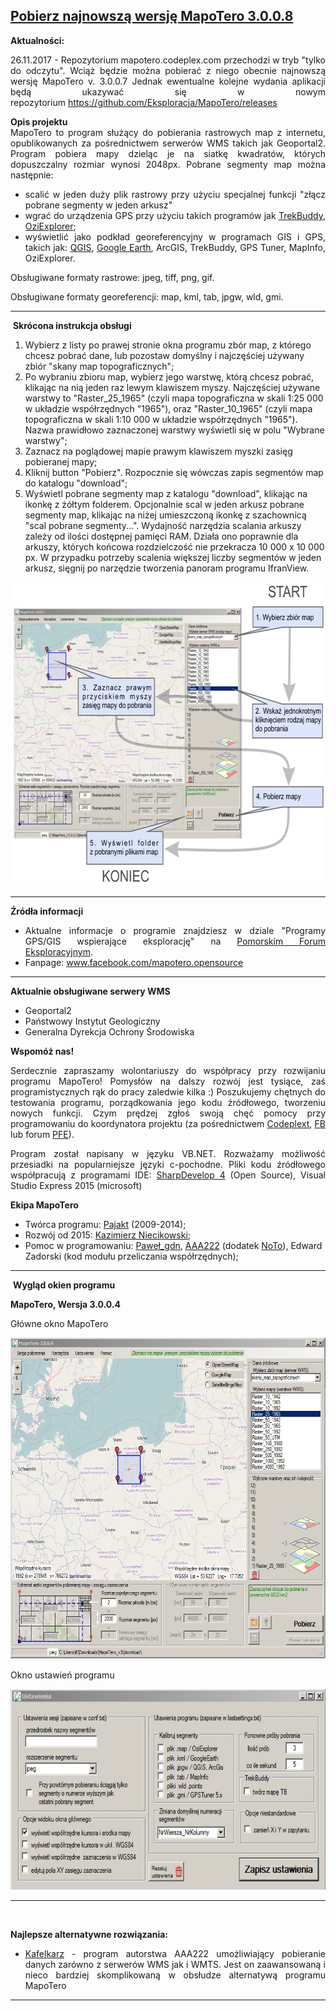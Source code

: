 
<h2><a href="https://github.com/Eksploracja/MapoTero/releases/download/3.0.0.8/MapoTero_v3.0.0.8.zip" target="_blank">Pobierz najnowszą wersję MapoTero 3.0.0.8</a></h2>



<p style="text-align: justify;"><strong>Aktualności:<br /> </strong></p>
<p style="text-align: justify;">26.11.2017 - Repozytorium mapotero.codeplex.com przechodzi w tryb "tylko do odczytu". Wciąż będzie można pobierać z niego obecnie najnowszą wersję MapoTero v. 3.0.0.7 Jednak ewentualne kolejne wydania aplikacji będą ukazywać się&nbsp;w nowym repozytorium&nbsp;<a href="https://github.com/Eksploracja/MapoTero/releases" target="_blank">https://github.com/Eksploracja/MapoTero/releases</a></p>
<p style="text-align: justify;"><strong>Opis projektu</strong><br /> MapoTero to program służący do pobierania rastrowych map z internetu, opublikowanych za pośrednictwem serwer&oacute;w WMS takich jak Geoportal2. Program pobiera mapy dzieląc je na siatkę kwadrat&oacute;w, kt&oacute;rych dopuszczalny rozmiar wynosi 2048px. Pobrane segmenty map można następnie:</p>
<ul style="text-align: justify;">
<li>scalić w jeden duży plik rastrowy przy użyciu specjalnej funkcji "złącz pobrane segmenty w jeden arkusz"</li>
<li>wgrać do urządzenia GPS przy użyciu takich program&oacute;w jak <a href="http://www.trekbuddy.net/forum/index.php"> TrekBuddy</a>, <a href="http://www.oziexplorer.com/">OziExplorer</a>;</li>
<li>wyświetlić jako podkład georeferencyjny w programach GIS i GPS, takich jak: <a href="http://www.qgis.org/pl/site/"> QGIS</a>, <a href="http://www.google.pl/intl/pl/earth/" target="_blank">Google Earth</a>, ArcGIS, TrekBuddy, GPS Tuner, MapInfo, OziExplorer.</li>
</ul>
<p style="text-align: justify;">Obsługiwane formaty rastrowe: jpeg, tiff, png, gif.</p>
<p style="text-align: justify;">Obsługiwane formaty georeferencji: map, kml, tab, jpgw, wld, gmi.</p>
<hr />
<p style="text-align: justify;">&nbsp;<strong>Skr&oacute;cona instrukcja obsługi</strong></p>
<ol>
<li>Wybierz z listy po prawej stronie okna programu zb&oacute;r map, z kt&oacute;rego chcesz pobrać dane, lub pozostaw domyślny i najczęściej używany zbi&oacute;r "skany map topograficznych";</li>
<li>Po wybraniu zbioru map, wybierz jego warstwę, kt&oacute;rą chcesz pobrać, klikając na nią jeden raz lewym klawiszem myszy. Najczęściej używane warstwy to "Raster_25_1965" (czyli mapa topograficzna w skali 1:25 000 w układzie wsp&oacute;łrzędnych "1965"), oraz "Raster_10_1965" (czyli mapa topograficzna w skali 1:10 000 w układzie wsp&oacute;łrzędnych "1965"). Nazwa prawidłowo zaznaczonej warstwy wyświetli się w polu "Wybrane warstwy";</li>
<li>Zaznacz na poglądowej mapie prawym klawiszem myszki zasięg pobieranej mapy;</li>
<li>Kliknij button "Pobierz". Rozpocznie się w&oacute;wczas zapis segment&oacute;w map do katalogu "download";</li>
<li>Wyświetl pobrane segmenty map z katalogu "download", klikając na ikonkę z ż&oacute;łtym folderem. Opcjonalnie scal w jeden arkusz pobrane segmenty map, klikając na niżej umieszczoną ikonkę z szachownicą "scal pobrane segmenty...". Wydajność narzędzia scalania arkuszy zależy od ilości dostępnej pamięci RAM. Działa ono poprawnie dla arkuszy, kt&oacute;rych końcowa rozdzielczość nie przekracza 10 000 x 10 000 px. W przypadku potrzeby scalenia większej liczby segment&oacute;w w jeden arkusz, sięgnij po narzędzie tworzenia panoram programu IfranView.</li>
</ol>
<p><img src="https://github.com/Eksploracja/MapoTero/blob/master/instrukcja.jpg" alt="Uproszczona instrukcja obsługi" width="640" height="486" /></p>
<hr />
<p style="text-align: justify;"><strong>Źr&oacute;dła informacji</strong></p>
<ul style="text-align: justify;">
<li>Aktualne informacje o programie znajdziesz w dziale "Programy GPS/GIS wspierające eksplorację" na <a href="http://www.forum.eksploracja.pl/viewforum.php?f=205" target="_blank">Pomorskim Forum Eksploracyjnym</a>.</li>
<li>Fanpage: <a href="http://www.facebook.com/mapotero.opensource">www.facebook.com/mapotero.opensource</a></li>
</ul>
<hr />
<p style="text-align: justify;"><strong>Aktualnie obsługiwane serwery WMS</strong></p>
<ul>
<li>Geoportal2</li>
<li>Państwowy Instytut Geologiczny</li>
<li>Generalna Dyrekcja Ochrony Środowiska</li>
</ul>
<p style="text-align: justify;"><strong>Wspom&oacute;ż nas!</strong></p>
<p style="text-align: justify;">Serdecznie zapraszamy wolontariuszy do wsp&oacute;łpracy przy rozwijaniu programu MapoTero! Pomysł&oacute;w na dalszy rozw&oacute;j jest tysiące, zaś programistycznych rąk do pracy zaledwie kilka :) Poszukujemy chętnych do testowania programu, porządkowania jego kodu źr&oacute;dłowego, tworzeniu nowych funkcji. Czym prędzej zgłoś swoją chęć pomocy przy programowaniu do koordynatora projektu (za pośrednictwem <a href="https://www.codeplex.com/site/users/contact/mapotero?OriginalUrl=https%3a%2f%2fwww.codeplex.com%2fsite%2fusers%2fview%2fmapotero"> Codeplext</a>,&nbsp;<a href="http://www.facebook.com/mapotero.opensource" target="_blank">FB</a> lub forum <a href="http://www.forum.eksploracja.pl/viewforum.php?f=205" target="_blank">PFE</a>).</p>
<p style="text-align: justify;">Program został napisany w języku VB.NET. Rozważamy możliwość przesiadki na popularniejsze języki c-pochodne. Pliki kodu źr&oacute;dłowego wsp&oacute;łpracują z programami IDE:&nbsp;<a href="http://www.icsharpcode.net/OpenSource/SD/Download/#SharpDevelop4x" target="_blank">SharpDevelop 4</a> (Open Source), Visual Studio Express 2015 (microsoft)</p>
<p style="text-align: justify;"><strong>Ekipa MapoTero</strong></p>
<ul>
<li>Tw&oacute;rca programu: <a href="http://www.forum.eksploracja.pl/viewtopic.php?f=205&amp;t=15196" target="_blank"> Pajakt</a>&nbsp;(2009-2014);</li>
<li>Rozw&oacute;j od 2015: <a href="http://labgis.pl/" target="_blank">Kazimierz Niecikowski</a>;</li>
<li>Pomoc w programowaniu: <a href="http://www.forum.eksploracja.pl/memberlist.php?mode=viewprofile&amp;u=3289" target="_blank"> Paweł_gdn</a>, <a href="http://www.my-navia.pl/viewtopic.php?p=422691#422691" target="_blank"> AAA222</a>&nbsp;(dodatek <a href="http://www.forum.eksploracja.pl/viewtopic.php?f=205&amp;t=35039" target="_blank"> NoTo</a>), Edward Zadorski (kod modułu przeliczania wsp&oacute;łrzędnych);</li>
</ul>
<hr />
<p style="text-align: justify;">&nbsp;<strong>Wygląd okien programu</strong></p>
<p style="text-align: justify;"><strong>MapoTero, Wersja 3.0.0.4<br /> </strong></p>
<p style="text-align: justify;">Gł&oacute;wne okno MapoTero</p>
<p style="text-align: justify;"><img src="https://github.com/Eksploracja/MapoTero/blob/master/przod.jpg" alt="Gł&oacute;wne okno programu" width="640" height="514" /></p>
<p style="text-align: justify;">Okno ustawień programu</p>
<p style="text-align: justify;"><img src="https://github.com/Eksploracja/MapoTero/blob/master/tyl.jpg" alt="okno ustawień" width="640" height="321" /></p>
<hr />
<p style="text-align: justify;">&nbsp;</p>
<p style="text-align: justify;"><strong>Najlepsze alternatywne rozwiązania:</strong></p>
<ul style="text-align: justify;">
<li><a href="http://www.my-navia.pl/viewtopic.php?p=422691#422691" target="_blank">Kafelkarz</a>&nbsp;- program autorstwa AAA222 umożliwiający pobieranie danych zar&oacute;wno z serwer&oacute;w WMS jak i WMTS. Jest on zaawansowaną i nieco bardziej skomplikowaną w obsłudze alternatywą programu MapoTero</li>
</ul>
<hr />
<p style="text-align: justify;">&nbsp;</p>
